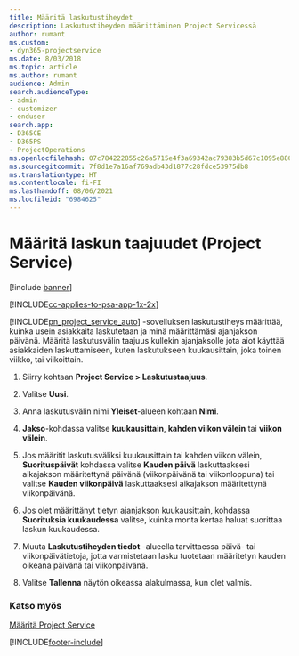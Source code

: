 ```yaml
---
title: Määritä laskutustiheydet
description: Laskutustiheyden määrittäminen Project Servicessä
author: rumant
ms.custom:
- dyn365-projectservice
ms.date: 8/03/2018
ms.topic: article
ms.author: rumant
audience: Admin
search.audienceType:
- admin
- customizer
- enduser
search.app:
- D365CE
- D365PS
- ProjectOperations
ms.openlocfilehash: 07c784222855c26a5715e4f3a69342ac79383b5d67c1095e880a4eb6102e6375
ms.sourcegitcommit: 7f8d1e7a16af769adb43d1877c28fdce53975db8
ms.translationtype: HT
ms.contentlocale: fi-FI
ms.lasthandoff: 08/06/2021
ms.locfileid: "6984625"
---
```

# <a name="set-up-invoice-frequencies-project-service"></a>Määritä laskun taajuudet (Project Service)

[!include [banner](../includes/psa-now-project-operations.md)]

[!INCLUDE[cc-applies-to-psa-app-1x-2x](../includes/cc-applies-to-psa-app-1x-2x.md)]

[!INCLUDE[pn_project_service_auto](../includes/pn-project-service-auto.md)] -sovelluksen laskutustiheys määrittää, kuinka usein asiakkaita laskutetaan ja minä määrittämäsi ajanjakson päivänä. Määritä laskutusvälin taajuus kullekin ajanjaksolle jota aiot käyttää asiakkaiden laskuttamiseen, kuten laskutukseen kuukausittain, joka toinen viikko, tai viikoittain.  
  
1.  Siirry kohtaan **Project Service > Laskutustaajuus**.  
  
2.  Valitse **Uusi**.  
  
3.  Anna laskutusvälin nimi **Yleiset**-alueen kohtaan **Nimi**.  
  
4.  **Jakso**-kohdassa valitse **kuukausittain**, **kahden viikon välein** tai **viikon välein**.  
  
5.  Jos määritit laskutusväliksi kuukausittain tai kahden viikon välein, **Suorituspäivät** kohdassa valitse **Kauden päivä** laskuttaaksesi aikajakson määritettynä päivänä (viikonpäivänä tai viikonloppuna) tai valitse **Kauden viikonpäivä** laskuttaaksesi aikajakson määritettynä viikonpäivänä.  
  
6.  Jos olet määrittänyt tietyn ajanjakson kuukausittain, kohdassa **Suorituksia kuukaudessa** valitse, kuinka monta kertaa haluat suorittaa laskun kuukaudessa.  
  
7.  Muuta **Laskutustiheyden tiedot** -alueella tarvittaessa päivä- tai viikonpäivätietoja, jotta varmistetaan lasku tuotetaan määritetyn kauden oikeana päivänä tai viikonpäivänä.  
  
8.  Valitse **Tallenna** näytön oikeassa alakulmassa, kun olet valmis.  
  
### <a name="see-also"></a>Katso myös  
 [Määritä Project Service](../psa/configure.md)


[!INCLUDE[footer-include](../includes/footer-banner.md)]